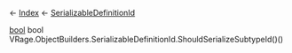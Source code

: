 ← [Index](Api-Index) ← [SerializableDefinitionId](VRage.ObjectBuilders.SerializableDefinitionId)

[bool](System.Boolean) bool VRage.ObjectBuilders.SerializableDefinitionId.ShouldSerializeSubtypeId()()